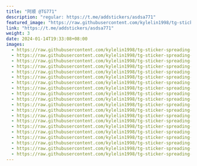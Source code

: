 ```yaml
---
title: "阿顺 @TG771"
description: "regular: https://t.me/addstickers/asdsa771"
featured_image: "https://raw.githubusercontent.com/kylelin1998/tg-sticker-spreading-worldwide-images/main/img/45c83dcd-b82a-4197-8649-dc0d4841d590.jpg"
link: "https://t.me/addstickers/asdsa771"
weight: 3
date: 2024-01-14T19:33:08+08:00
images:
  - https://raw.githubusercontent.com/kylelin1998/tg-sticker-spreading-worldwide-images/main/img/45c83dcd-b82a-4197-8649-dc0d4841d590.jpg
  - https://raw.githubusercontent.com/kylelin1998/tg-sticker-spreading-worldwide-images/main/img/366247ef-1298-451e-9dce-1486f09b9edf.jpg
  - https://raw.githubusercontent.com/kylelin1998/tg-sticker-spreading-worldwide-images/main/img/89adddb7-5436-4bdc-85a7-f6f6a1469de6.jpg
  - https://raw.githubusercontent.com/kylelin1998/tg-sticker-spreading-worldwide-images/main/img/f25ac965-7f8e-41f4-adf8-959f5d04e3cf.jpg
  - https://raw.githubusercontent.com/kylelin1998/tg-sticker-spreading-worldwide-images/main/img/942512f9-6e54-4281-bfb6-2f006fcdae2b.jpg
  - https://raw.githubusercontent.com/kylelin1998/tg-sticker-spreading-worldwide-images/main/img/bc4541cc-6ee1-4045-b75d-8eb0a701c41f.jpg
  - https://raw.githubusercontent.com/kylelin1998/tg-sticker-spreading-worldwide-images/main/img/ff5fb73d-039f-49de-8250-2f568fc57d1a.jpg
  - https://raw.githubusercontent.com/kylelin1998/tg-sticker-spreading-worldwide-images/main/img/a2e73cd1-77ae-4cbb-a850-ca28c1f9153d.jpg
  - https://raw.githubusercontent.com/kylelin1998/tg-sticker-spreading-worldwide-images/main/img/7b596485-7179-4ae4-9f5b-501d6b43116d.jpg
  - https://raw.githubusercontent.com/kylelin1998/tg-sticker-spreading-worldwide-images/main/img/606ee92a-881a-4c0f-a61a-3458755f408e.jpg
  - https://raw.githubusercontent.com/kylelin1998/tg-sticker-spreading-worldwide-images/main/img/6cfa7b93-3d37-456c-9d39-8b56fa506627.jpg
  - https://raw.githubusercontent.com/kylelin1998/tg-sticker-spreading-worldwide-images/main/img/c752ec9d-8b21-463a-9ac1-2100cbc412cc.jpg
  - https://raw.githubusercontent.com/kylelin1998/tg-sticker-spreading-worldwide-images/main/img/adba00f1-908f-4a86-8d1a-0682021be9cb.jpg
  - https://raw.githubusercontent.com/kylelin1998/tg-sticker-spreading-worldwide-images/main/img/4e78db34-936d-47f3-af24-ba2fdfa82f42.jpg
  - https://raw.githubusercontent.com/kylelin1998/tg-sticker-spreading-worldwide-images/main/img/50454fba-efa8-465f-a8e3-d705bdd51a45.jpg
  - https://raw.githubusercontent.com/kylelin1998/tg-sticker-spreading-worldwide-images/main/img/5b18c0ea-7aaa-4a20-9c93-0375c039d8b0.jpg
  - https://raw.githubusercontent.com/kylelin1998/tg-sticker-spreading-worldwide-images/main/img/5e57e10b-6108-46b9-a133-e3876cc849cc.jpg
  - https://raw.githubusercontent.com/kylelin1998/tg-sticker-spreading-worldwide-images/main/img/273524a5-03f0-4c34-a838-c5a53a786e8d.jpg
  - https://raw.githubusercontent.com/kylelin1998/tg-sticker-spreading-worldwide-images/main/img/8859a64d-2d53-478d-a80d-b1bc1c3b60d9.jpg
  - https://raw.githubusercontent.com/kylelin1998/tg-sticker-spreading-worldwide-images/main/img/5f79fc47-56db-47ac-a0a2-8a31caed10c4.jpg
---
```

